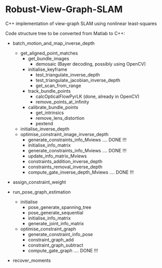 # Robust-View-Graph-SLAM
C++ implementation of view-graph SLAM using nonlinear least-squares

Code structure tree to be converted from Matlab to C++:

- batch_motion_and_map_inverse_depth
    - get_aligned_point_matches
        - get_bundle_images
            - demosaic (Bayer decoding, possibly using OpenCV)
        - initialise_keyframe
            - test_triangulate_inverse_depth
            - test_triangulate_jacobian_inverse_depth
            - get_scan_from_range
        - track_bundle_points
            - calcOpticalFlowPyrLK (done, already in OpenCV)
            - remove_points_at_infinity
        - calibrate_bundle_points
            - get_intrinsics
            - remove_lens_distortion
            - pextend
    - initialise_inverse_depth
    - optimise_constraint_image_inverse_depth
        - generate_constraints_info_Mviews          .... DONE !!!
        - initialise_info_matrix
        - generate_constraints_info_Mviews          .... DONE !!!
        - update_info_matrix_Mviews
        - constraints_addition_inverse_depth
        - constraints_removal_inverse_depth
        - compute_gate_inverse_depth_Mviews         .... DONE !!!
    
- assign_constraint_weight

- run_pose_graph_estimation
    - initialise
        - pose_generate_spanning_tree
        - pose_generate_sequential
        - initialise_info_matrix
        - generate_joint_info_matrix
    - optimise_constraint_graph
        - generate_constraint_info_pose
        - constraint_graph_add
        - constraint_graph_subtract
        - compute_gate_graph                        .... DONE !!!
        
- recover_moments
